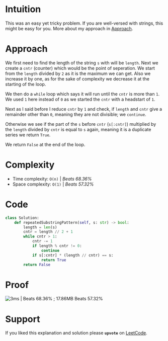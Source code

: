 # Intuition
This was an easy yet tricky problem. If you are well-versed with strings, this might be easy for you. More about my approach in [Approach](#Approach).

# Approach
We first need to find the length of the string `s` with will be `length`. Next we create a `cntr` (counter) which would be the point of seperation. We start from the `length` divided by `2` as it is the maximum we can get. Also we increase it by one, as for the sake of complexity we decrease it at the starting of the loop.

We then do a `while` loop which says it will run until the `cntr` is more than `1`. We used `1` here instead of `0` as we started the `cntr` with a headstart of `1`.

Next as I said before I reduce `cntr` by `1` and check, if `length` and `cntr` give a remainder other than `0`, meaning they are not divisible; we `continue`.

Otherwise we see if the part of the `s` before `cntr` (`s[:cntr]`) multiplied by the `length` divided by `cntr` is equal to `s` again, meaning it is a duplicate series we return `True`.

We return `False` at the end of the loop.

# Complexity
- Time complexity: `O(n)` | *Beats 68.36%*
- Space complexity: `O(1)` | *Beats 57.32%*

# Code
```Python
class Solution:
    def repeatedSubstringPattern(self, s: str) -> bool:
        length = len(s)
        cntr = length // 2 + 1
        while cntr > 1:
            cntr -= 1
            if length % cntr != 0: 
                continue
            if s[:cntr] * (length // cntr) == s:
                return True
        return False
```

# Proof

![3ms | Beats 68.36% ; 17.86MB Beats 57.32%](https://assets.leetcode.com/users/images/805f9147-5252-4160-97b1-a6cc8dfe69cb_1742988244.8756404.png)

# Support

If you liked this explanation and solution please **`upvote`** on [LeetCode](https://leetcode.com/problems/repeated-substring-pattern/solutions/6581752/solution-for-repeated-substring-pattern-ygsrs/).